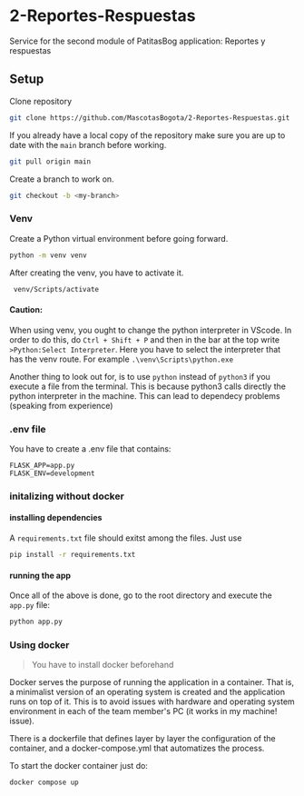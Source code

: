 # 2-Reportes-Respuestas

Service for the second module of PatitasBog application: Reportes y respuestas

## Setup

Clone repository

```bash
git clone https://github.com/MascotasBogota/2-Reportes-Respuestas.git
```

If you already have a local copy of the repository make sure you are up to date
with the `main` branch before working.

```bash
git pull origin main
```

Create a branch to work on.

```bash
git checkout -b <my-branch>
```

### Venv

Create a Python virtual environment before going forward.

```bash
python -m venv venv
```

After creating the venv, you have to activate it.

```bash
 venv/Scripts/activate
```

#### Caution:

When using venv, you ought to change the python interpreter in VScode. In order
to do this, do `Ctrl + Shift + P` and then in the bar at the top write
`>Python:Select Interpreter`. Here you have to select the interpreter that has
the venv route. For example `.\venv\Scripts\python.exe`

Another thing to look out for, is to use `python` instead of `python3` if you
execute a file from the terminal. This is because python3 calls directly the
python interpreter in the machine. This can lead to dependecy problems (speaking
from experience)

### .env file

You have to create a .env file that contains:

```env
FLASK_APP=app.py
FLASK_ENV=development
```

### initalizing without docker

#### installing dependencies

A `requirements.txt` file should exitst among the files. Just use

```bash
pip install -r requirements.txt
```

#### running the app

Once all of the above is done, go to the root directory and execute the `app.py`
file:

```bash
python app.py
```

### Using docker

> You have to install docker beforehand

Docker serves the purpose of running the application in a container. That is, a
minimalist version of an operating system is created and the application runs on
top of it. This is to avoid issues with hardware and operating system
environment in each of the team member's PC (it works in my machine! issue).

There is a dockerfile that defines layer by layer the configuration of the
container, and a docker-compose.yml that automatizes the process.

To start the docker container just do:

```bash
docker compose up
```
